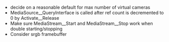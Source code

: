 - decide on a reasonable default for max number of virtual cameras
- MediaSource__QueryInterface is called after ref count is decremented to 0 by Activate__Release
- Make sure MediaStream__Start and MediaStream__Stop work when double starting/stopping
- Consider srgb framebuffer
